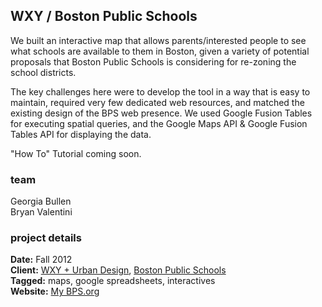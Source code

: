## WXY / Boston Public Schools

We built an interactive map that allows parents/interested people to see what schools are available to them in Boston, given a variety of potential proposals that Boston Public Schools is considering for re-zoning the school districts.

The key challenges here were to develop the tool in a way that is easy to maintain, required very few dedicated web resources, and matched the existing design of the BPS web presence. We used Google Fusion Tables for executing spatial queries, and the Google Maps API & Google Fusion Tables API for displaying the data.

"How To" Tutorial coming soon.

### team

Georgia Bullen  
Bryan Valentini  

### project details

**Date:** Fall 2012  
**Client:** [WXY + Urban Design](http://www.wxystudio.com/), [Boston Public Schools](http://bostonschoolchoice.org/)  
**Tagged:** maps, google spreadsheets, interactives  
**Website:** [My BPS.org](http://schoolzones.mybps.org/)